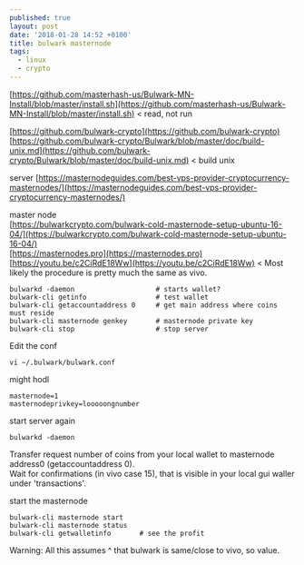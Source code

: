 ```yaml
---
published: true
layout: post
date: '2018-01-28 14:52 +0100'
title: bulwark masternode
tags:
  - linux
  - crypto
---
```

[https://github.com/masterhash-us/Bulwark-MN-Install/blob/master/install.sh](https://github.com/masterhash-us/Bulwark-MN-Install/blob/master/install.sh) < read, not run

[https://github.com/bulwark-crypto](https://github.com/bulwark-crypto)  
[https://github.com/bulwark-crypto/Bulwark/blob/master/doc/build-unix.md](https://github.com/bulwark-crypto/Bulwark/blob/master/doc/build-unix.md) < build unix

server [https://masternodeguides.com/best-vps-provider-cryptocurrency-masternodes/](https://masternodeguides.com/best-vps-provider-cryptocurrency-masternodes/)

master node  
[https://bulwarkcrypto.com/bulwark-cold-masternode-setup-ubuntu-16-04/](https://bulwarkcrypto.com/bulwark-cold-masternode-setup-ubuntu-16-04/)  
[https://masternodes.pro](https://masternodes.pro)  
[https://youtu.be/c2CiRdE18Ww](https://youtu.be/c2CiRdE18Ww) < Most likely the procedure is pretty much the same as vivo.

	bulwarkd -daemon 					# starts wallet?
	bulwark-cli getinfo					# test wallet
  	bulwark-cli getaccountaddress 0		# get main address where coins must reside
    bulwark-cli masternode genkey		# masternode private key
    bulwark-cli stop					# stop server
    
Edit the conf
    
    vi ~/.bulwark/bulwark.conf

might hodl

	masternode=1
    masternodeprivkey=looooongnumber
    
start server again

	bulwarkd -daemon
    
Transfer request number of coins from your local wallet to masternode address0 (getaccountaddress 0).  
Wait for confirmations (in vivo case 15), that is visible in your local gui waller under 'transactions'.

start the masternode

	bulwark-cli masternode start
    bulwark-cli masternode status
    bulwark-cli getwalletinfo		# see the profit

Warning: All this assumes ^ that bulwark is same/close to vivo, so value.